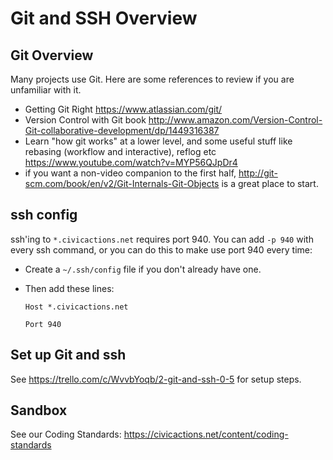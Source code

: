 # Git and SSH Overview

## Git Overview
Many projects use Git. Here are some references to review if you are unfamiliar with it.

* Getting Git Right https://www.atlassian.com/git/
* Version Control with Git book http://www.amazon.com/Version-Control-Git-collaborative-development/dp/1449316387
* Learn "how git works" at a lower level, and some useful stuff like rebasing (workflow and interactive), reflog etc https://www.youtube.com/watch?v=MYP56QJpDr4
* if you want a non-video companion to the first half, http://git-scm.com/book/en/v2/Git-Internals-Git-Objects is a great place to start.

## ssh config
ssh'ing to `*.civicactions.net` requires port 940. You can add `-p 940` with every ssh command, or you can do this to make use port 940 every time:

* Create a `~/.ssh/config` file if you don't already have one.
* Then add these lines:

    `Host *.civicactions.net`

    `Port 940`

## Set up Git and ssh
See https://trello.com/c/WvvbYoqb/2-git-and-ssh-0-5 for setup steps.

## Sandbox
See our Coding Standards: https://civicactions.net/content/coding-standards

